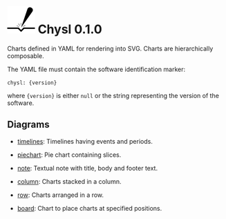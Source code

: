 # ![Chysl](https://github.com/pekrau/Chysl/blob/main/docs/logo32.svg) Chysl 0.1.0

Charts defined in YAML for rendering into SVG. Charts are hierarchically composable.

The YAML file must contain the software identification marker:

    chysl: {version}

where `{version}` is either `null` or the string representing the version of the software.

## Diagrams

- [timelines](docs/timelines.md): Timelines having events and periods.

- [piechart](docs/piechart.md): Pie chart containing slices.

- [note](docs/note.md): Textual note with title, body and footer text.

- [column](docs/column.md): Charts stacked in a column.

- [row](docs/row.md): Charts arranged in a row.

- [board](docs/board.md): Chart to place charts at specified positions.

